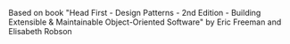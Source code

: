 Based on book "Head First - Design Patterns - 2nd Edition - Building Extensible & Maintainable Object-Oriented Software" by Eric Freeman and Elisabeth Robson 
